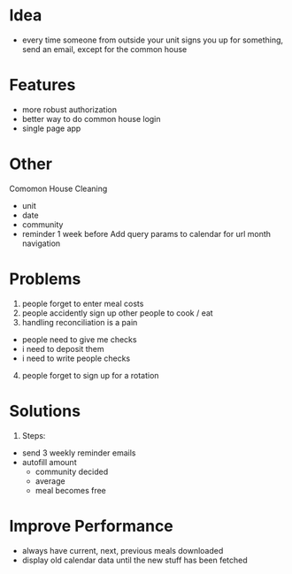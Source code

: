 # Idea

* every time someone from outside your unit signs you up for something, send an email, except for the common house

# Features

* more robust authorization
* better way to do common house login
* single page app

# Other

Comomon House Cleaning

* unit
* date
* community
* reminder 1 week before
  Add query params to calendar for url month navigation

# Problems

1.  people forget to enter meal costs
2.  people accidently sign up other people to cook / eat
3.  handling reconciliation is a pain

* people need to give me checks
* i need to deposit them
* i need to write people checks

4.  people forget to sign up for a rotation

# Solutions

1.  Steps:

* send 3 weekly reminder emails
* autofill amount
  * community decided
  * average
  * meal becomes free

# Improve Performance

* always have current, next, previous meals downloaded
* display old calendar data until the new stuff has been fetched
